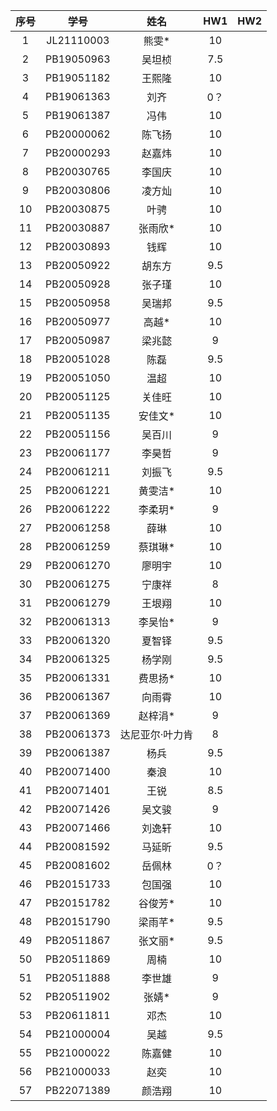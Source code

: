 | 序号 |    学号    |      姓名       | HW1  | HW2  |
| :--: | :--------: | :-------------: | :--: | :--: |
|  1   | JL21110003 |      熊雯*      |  10  |      |
|  2   | PB19050963 |     吴坦桢      | 7.5  |      |
|  3   | PB19051182 |     王熙隆      |  10  |      |
|  4   | PB19061363 |      刘齐       | 0？  |      |
|  5   | PB19061387 |      冯伟       |  10  |      |
|  6   | PB20000062 |     陈飞扬      |  10  |      |
|  7   | PB20000293 |     赵嘉炜      |  10  |      |
|  8   | PB20030765 |     李国庆      |  10  |      |
|  9   | PB20030806 |     凌方灿      |  10  |      |
|  10  | PB20030875 |      叶骋       |  10  |      |
|  11  | PB20030887 |     张雨欣*     |  10  |      |
|  12  | PB20030893 |      钱辉       |  10  |      |
|  13  | PB20050922 |     胡东方      | 9.5  |      |
|  14  | PB20050928 |     张子瑾      |  10  |      |
|  15  | PB20050958 |     吴瑞邦      | 9.5  |      |
|  16  | PB20050977 |      高越*      |  10  |      |
|  17  | PB20050987 |     梁兆懿      |  9   |      |
|  18  | PB20051028 |      陈磊       | 9.5  |      |
|  19  | PB20051050 |      温超       |  10  |      |
|  20  | PB20051125 |     关佳旺      |  10  |      |
|  21  | PB20051135 |     安佳文*     |  10  |      |
|  22  | PB20051156 |     吴百川      |  9   |      |
|  23  | PB20061177 |     李昊哲      |  9   |      |
|  24  | PB20061211 |     刘振飞      | 9.5  |      |
|  25  | PB20061221 |     黄雯洁*     |  10  |      |
|  26  | PB20061222 |     李柔玥*     |  9   |      |
|  27  | PB20061258 |      薛琳       |  10  |      |
|  28  | PB20061259 |     蔡琪琳*     |  10  |      |
|  29  | PB20061270 |     廖明宇      |  10  |      |
|  30  | PB20061275 |     宁康祥      |  8   |      |
|  31  | PB20061279 |     王垠翔      |  10  |      |
|  32  | PB20061313 |     李吴怡*     |  9   |      |
|  33  | PB20061320 |     夏智铎      | 9.5  |      |
|  34  | PB20061325 |     杨学刚      | 9.5  |      |
|  35  | PB20061331 |     费思扬*     |  10  |      |
|  36  | PB20061367 |     向雨霄      |  10  |      |
|  37  | PB20061369 |     赵梓涓*     |  9   |      |
|  38  | PB20061373 | 达尼亚尔·叶力肯 |  8   |      |
|  39  | PB20061387 |      杨兵       | 9.5  |      |
|  40  | PB20071400 |      秦浪       |  10  |      |
|  41  | PB20071401 |      王锐       | 8.5  |      |
|  42  | PB20071426 |     吴文骏      |  9   |      |
|  43  | PB20071466 |     刘逸轩      |  10  |      |
|  44  | PB20081592 |     马延昕      | 9.5  |      |
|  45  | PB20081602 |     岳佩林      | 0？  |      |
|  46  | PB20151733 |     包国强      |  10  |      |
|  47  | PB20151782 |     谷俊芳*     |  10  |      |
|  48  | PB20151790 |     梁雨芊*     | 9.5  |      |
|  49  | PB20511867 |     张文丽*     | 9.5  |      |
|  50  | PB20511869 |      周楠       |  10  |      |
|  51  | PB20511888 |     李世雄      |  9   |      |
|  52  | PB20511902 |      张婧*      |  9   |      |
|  53  | PB20611811 |      邓杰       |  10  |      |
|  54  | PB21000004 |      吴越       | 9.5  |      |
|  55  | PB21000022 |     陈嘉健      |  10  |      |
|  56  | PB21000033 |      赵奕       |  10  |      |
|  57  | PB22071389 |     颜浩翔      |  10  |      |

